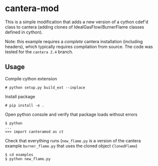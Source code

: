 # cantera-mod

This is a simple modification that adds a new version of a cython cdef'd class 
to cantera (adding clones of IdealGasFlow/BurnerFlame classes defined in cython).

Note: this example requires a *complete* cantera installation (including headers), which typically requires compilation from source. The code was tested for the `cantera 2.4` branch.

## Usage

Compile cython extension

```
# python setup.py build_ext --inplace
```

Install package

```
# pip install -e .
```

Open python console and verify that package loads without errors

```
$ python
...
>>> import canteramod as ct
```

Check that everything runs (`new_flame.py` is a version of the  cantera example `burner_flame.py` that uses the cloned object `ClonedFlame`)

```
$ cd examples
$ python new_flame.py
```
